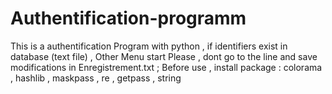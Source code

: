 # Authentification-programm
This is a authentification Program with python , if  identifiers exist in database (text file) , Other Menu start
Please , dont go to the line and save modifications in Enregistrement.txt ; 
Before use , install package : colorama , hashlib , maskpass , re , getpass , string
